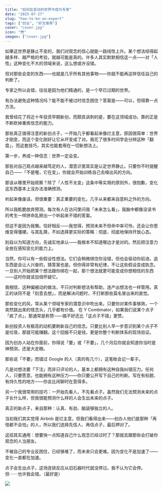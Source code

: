 ```yaml
---
title: "如何在变动的世界中成为专家"
date: "2025-07-27"
slug: "how-to-be-an-expert"
tags: ["创业", "好文推荐"]
cover: "cover.jpg"
icon: "😎"
images: ["cover.jpg"]
---
```

如果这世界是静止不变的，我们对观念的信心就能一路线性上升。某个想法经得起越多样、越严格的考验，就越可能是真的。许多人其实默默相信这一点——对「人性」这种变化不大的领域来说，这么想或许没错。



但对那些会变的东西——也就是几乎所有其他事物——你就不能再这样信任自己的判断了。



专家之所以会错，往往是因为他们精通的，是一个早已过期的世界。



有办法避免这种情况吗？能不能不被过时信念困住？答案是——可以，但得靠一点方法。



我曾经花了将近十年投资早期新创，而颇具讽刺的是，要在这领域成功，靠的正是不断砍掉重练信念的能力。



那些真正值得注意的新创点子，一开始几乎都看起来像烂主意，原因很简单：世界才刚变，而这个变化刚好让它从坏变成了对。我花了很多时间学会分辨这种「翻盘」，而这套技巧，其实也能套用在一切新想法上。



第一步，养成一种信念：世界一定会变。



那些对自己观点越来越笃定的人，潜意识里其实是认定世界静止。只要你不时提醒自己——「不是喔，它在变」，你就会开始训练自己去嗅出风的方向。



那该从哪里开始观察？除了「人性不太变」这条中等实用的原则外，很抱歉，变化这东西基本上没办法准确预测。



听起来像废话，但很重要：真正重要的变化，几乎从来都来自意料之外的方向。



所以我乾脆放弃预测。每次有人在访问里问我「未来怎么看」，我脑中都像没读书的考生一样拼命乱掰出一个听起来不错的答案。



但这不是因为我懒。恰好相反——我觉得，预测未来不但命中率可怜，还会让你思维变得僵硬。与其乱猜，不如选择更实际的策略：彻底、彻底地保持开放心态。



别自以为知道方向，先诚实地承认——我根本不知道哪边才是对的。然后把注意力全放在感知变化的能力上。



当然，你可以有一些假设性想法。它们会稍微绑住你没错，但也会驱动你前进。追东西是会让人兴奋的，猜答案也是。但你得非常有纪律，不让这些假设变成执念。
一旦别人开始把某个想法跟你绑在一起，那个想法就更可能变成你想相信的东西——这时你就该加倍怀疑它。



我相信，这种偏被动的做法，不只对判断想法有帮助，连产出想法也一样管用。真正的诀窍不是「刻意去想」，而是解决问题时，不打断那些莫名冒出来的直觉。



那些变化的风，常从某个领域专家的潜意识中吹出来。只要你对某件事够熟，一个突然跳出来的怪念头，几乎都有价值。
在 Y Combinator，如果我们说某个点子「疯了点」，那通常是称赞——搞不好还比「这点子不错」更赞。



新创投资人有极高的动机要刷新自己的信念。只要比别人早一步意识到某个点子不是垃圾，那就可能赚翻。这个回报不只是钱，更是你整个判断体系的现场验证。



因为创办人站在你面前，你得说「要」或「不要」，几个月后你就会知道你当时是神预测，还是大走眼。



那些说「不要」而错过 Google 的人（真的有几个），这笔帐会记一辈子。



凡是对想法要「下注」而非只评论的人，基本上都拥有这种自我纠错压力。任何人，只要愿意，也能拥有这种压力——你只要公开写下自己的判断。写在有标题、有持久性的地方——你会比闲聊时在意得多。



另一个我很常用的技巧：一开始先看人，不先看点子。虽然我们无法预测未来的点子长什么样，但我很能预测什么样的人会生出未来的点子。



真正的新点子，来自那种：认真、有劲、脑袋够独立的人。



当初我们其实觉得 Airbnb 是烂主意，但我们看得出来——创办人他们是那种「再怪都不会怕」的人，所以我们选择先信人、再信点子，最后押对了。



这招其实通用：想要快一点知道自己什么观念已经过时了？那就去跟那些会打破你观念的人当朋友。



不被自己的专业反困住，已经够难了，而未来只会更难。因为变化不是加速了——变化一直都在加速。



点子会生出点子，这场连锁反应从旧石器时代就没停过。我不认为它会停。
但⋯⋯也许我会错。（最好是）




![](https://prod-files-secure.s3.us-west-2.amazonaws.com/112d0858-5090-4d34-a606-b75eb8d65fd2/46476355-9cf3-4e99-9b7a-3531bc426380/1000202064.png?X-Amz-Algorithm=AWS4-HMAC-SHA256&X-Amz-Content-Sha256=UNSIGNED-PAYLOAD&X-Amz-Credential=ASIAZI2LB46665NKMQRT%2F20250913%2Fus-west-2%2Fs3%2Faws4_request&X-Amz-Date=20250913T140945Z&X-Amz-Expires=3600&X-Amz-Security-Token=IQoJb3JpZ2luX2VjEMz%2F%2F%2F%2F%2F%2F%2F%2F%2F%2FwEaCXVzLXdlc3QtMiJGMEQCIDcxr7TheWgtCDFCNSImpmiXAY4r6PvKQeJwmiqw8KrJAiAND4ESXpPhjk4Otdf20bJt55b6yZTkOyyV0AGh24ubMSr%2FAwhFEAAaDDYzNzQyMzE4MzgwNSIMcNzZmM3xgC2WXUfVKtwDzTcvNHl91PLPlBBsFZyLbxyK5NJU9HPPO%2FpxEon65yc9FyupsFpGFpWFvdMFlHBjuJdctTAAOOl4lhxzMLBQE%2FxgQkhSPqXmG8o0gciv6OKFS9G7MyEic4Y4YH%2BqvhEHMNp0fyyg4qwrEMqpnC%2F9EHe9okzq0eF4gdaG3JSM946%2Fl5YK9B282gOuZ15ia%2FHo3Kjy40%2FZXd3jLTH%2Bu%2BDH1VbvqfprkDPlm3DwJ0ugXKUU5fHYGEmyR%2B89NC2T0%2Bkeff9klTw7ponjd2RSI%2FhkLse%2FNQpA4pSFEMBokxugp%2BaBSysXL5af4reJhyo90F7CZuuP7UDC8yYAi1TwcRyzbJsHg2my54k9Nf106V6WiOJMDCjzWoof2l%2FgCUB08llHbV2mA%2FFk0kV5%2FzOyrpFg8xBCfLAOU8fTRH3Cydl6NfHUqReaID%2FI%2FcS%2Bsvuz%2BoK5%2BzrEFWxjrU4V2NDdws4L%2BqKysfKz2qcuK%2Bh3U4iXhz9B59DqZodAFWWqEK0BW3H9eiIix88K3%2FgOo%2Big%2BQ7kP4nZJhmH7lLq%2B20%2BBRm%2Fr8zgeep0z4qRz5uSJhUa0TqvoM2Ley12nfBUaHxWFFeoyhMFY4haRmjhxs4hBU2MBcMcnj%2FwnnIMgXbooMwwu7aVxgY6pgGOiUV9ziI9EaMzAmJKxZxqZEtMvoBRMuqbFYi6WwaKrRBjKFXdWtPhI6ShV77J23ciKUg6zmD0LgH6LQILlnWM2Vmy37buyA5OUG9p9e0zmiwGU7lBJahc25T9%2FDT46k1IERdyrCTPgHIa%2BBHC6dVJRDjrJsNZjzdvxW%2F7CK0jb6KRQ8V%2FnzRrRgTqgLU28sbTm0wARNSs5crCRXMANcsl%2BwgNSxZU&X-Amz-Signature=51deedbe4caf6a3dab19f92d6304b8fa0caa24b5586da65c836ad1ffe5252fd5&X-Amz-SignedHeaders=host&x-amz-checksum-mode=ENABLED&x-id=GetObject)

